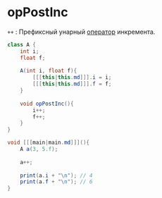 # opPostInc

`++`
: Префиксный унарный [оператор](operator.md) инкремента.

```C#
class A {
    int i;
    float f;
    
    A(int i, float f){
        [[[this|this.md]]].i = i;
        [[[this|this.md]]].f = f;
    }
    
    void opPostInc(){
        i++;
        f++;
    }
}

void [[[main|main.md]]](){
    A a(3, 5.f);
    
    a++;
    
    print(a.i + "\n"); // 4
    print(a.f + "\n"); // 6
}
```